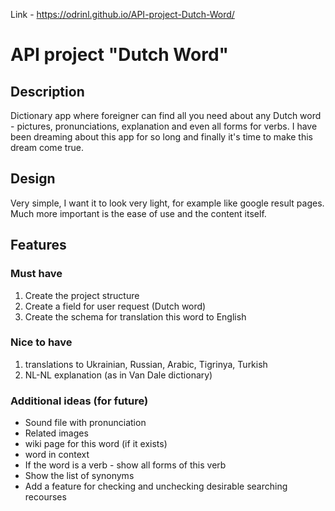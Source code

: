 Link - https://odrinl.github.io/API-project-Dutch-Word/

# API project "Dutch Word"
## Description
Dictionary app where foreigner can find all you need about any Dutch word - pictures, pronunciations, explanation and even all forms for verbs. I have been dreaming about this app for so long and finally it's time to make this dream come true.
## Design
Very simple, I want it to look very light, for example like google result pages. Much more important is the ease of use and the content itself.
## Features
### Must have
1. Create the project structure
2. Create a field for user request (Dutch word)
3. Create the schema for translation this word to English

### Nice to have
1. translations to Ukrainian, Russian, Arabic, Tigrinya, Turkish
2. NL-NL explanation (as in Van Dale dictionary)

### Additional ideas (for future)

- Sound file with pronunciation
- Related images
- wiki page for this word (if it exists)
- word in context
- If the word is a verb - show all forms of this verb
- Show the list of synonyms
- Add a feature for checking and unchecking desirable searching recourses
